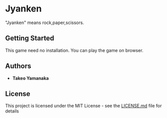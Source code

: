 # Jyanken

"Jyanken" means rock,paper,scissors.

## Getting Started

This game need no installation. You can play the game on browser.

## Authors

* **Takeo Yamanaka**

## License

This project is licensed under the MIT License - see the [LICENSE.md](LICENSE.md) file for details
